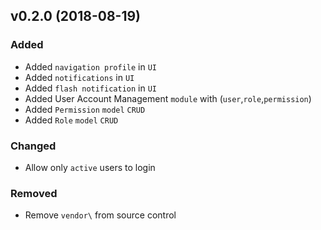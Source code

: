 ## v0.2.0 (2018-08-19)

### Added
- Added `navigation profile` in `UI`
- Added `notifications` in `UI`
- Added `flash notification` in `UI`
- Added User Account Management `module` with (`user`,`role`,`permission`)
- Added `Permission` `model` `CRUD`
- Added `Role` `model` `CRUD`

### Changed
- Allow only `active` users to login

### Removed
- Remove `vendor\` from source control